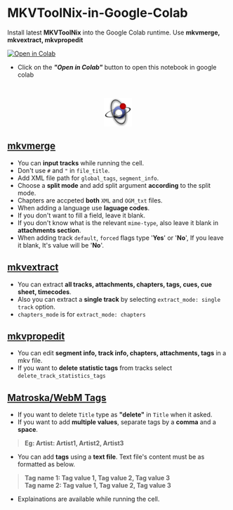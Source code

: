 # **MKVToolNix-in-Google-Colab**
Install latest **MKVToolNix** into the Google Colab runtime. Use **mkvmerge, mkvextract, mkvpropedit**

<a href="https://colab.research.google.com/github/dropcreations/MKVToolNix-in-Google-Colab/blob/main/MKVToolNix-in-Google-Colab.ipynb"><img src="https://colab.research.google.com/assets/colab-badge.svg" alt="Open in Colab"/></a>
<br>
- Click on the ***"Open in Colab"*** button to open this notebook in google colab
<br>

<p align="center">
    <img alt="MKVToolNix-Logo" src=https://raw.githubusercontent.com/dropcreations/MKVToolNix-in-Google-Colab/main/MKVToolNix-Logo.png></img>
</p>

## <u>**mkvmerge**</u>

* You can **input tracks** while running the cell.
* Don't use `#` and `"` in `file_title`.
* Add XML file path for `global_tags`, `segment_info`.
* Choose a **split mode** and add split argument **according** to the split mode.
* Chapters are accpeted **both** `XML` and `OGM_txt` files.
* When adding a language use **laguage codes**.
* If you don't want to fill a field, leave it blank.
* If you don't know what is the relevant `mime-type`, also leave it blank in **attachments section**.
* When adding track `default`, `forced` flags type '**Yes**' or '**No**', If you leave it blank, It's value will be '**No**'.

## <u>**mkvextract**</u>

* You can extract **all tracks, attachments, chapters, tags, cues, cue sheet, timecodes**.
* Also you can extract a **single track** by selecting `extract_mode: single track` option.
* `chapters_mode` is for `extract_mode: chapters`

## <u>**mkvpropedit**</u>

* You can edit **segment info, track info, chapters, attachments, tags** in a mkv file.
* If you want to **delete statistic tags** from tracks select `delete_track_statistics_tags`

## <u>**Matroska/WebM Tags**</u>

* If you want to delete `Title` type as **"delete"** in `Title` when it asked.
* If you want to add **multiple values**, separate tags by a **comma** and a **space**.
> __Eg: Artist: Artist1, Artist2, Artist3__
* You can add **tags** using a **text file**. Text file's content must be as formatted as below.
> __Tag name 1: Tag value 1, Tag value 2, Tag value 3__<br>
> __Tag name 2: Tag value 1, Tag value 2, Tag value 3__<br>
* Explainations are available while running the cell.
